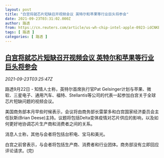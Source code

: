 ```yaml
---
layout: post
title: "白宫将就芯片短缺召开视频会议 英特尔和苹果等行业巨头将参会"
date: 2021-09-23T03:31:02.000Z
author: 路透
from: https://cn.reuters.com/article/us-wh-chip-intel-apple-0923-idCNKBS2GJ05W
tags: [ 路透 ]
categories: [ 路透 ]
---
```

<!--1632367862000-->
[白宫将就芯片短缺召开视频会议 英特尔和苹果等行业巨头将参会](https://cn.reuters.com/article/us-wh-chip-intel-apple-0923-idCNKBS2GJ05W)
------

<div>
<div><i>2021-09-23T03:25:47Z</i></div><p>路透9月22日 - 知情人士称，英特尔首席执行官Pat Gelsinger计划与苹果、微软、三星电子、通用汽车、福特、Stellantis等公司的代表一起参加白宫关于全球芯片短缺问题的视频会议。</p><p>美国商务部本月早些时候表示，会议将由商务部长雷蒙多和白宫国家经济委员会主任狄斯(Brian Deese)主持。议题将包括Delta变体疫情对芯片供应的影响，以及如何更好地协调芯片生产商和消费者之间的关系。</p><p>消息人士称，其他与会者将包括台积电、宝马和美光。</p><p>白宫之前曾表示，与会者将包括生产商、消费者和行业团体。商务部没有立即回应评论请求。(完)</p>
</div>
